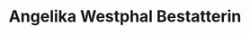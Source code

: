 ---
title: "Angelika Westphal Bestatterin"
url: /hamburg/angelika-westphal-bestatterin/
shop: Bestattungen
---